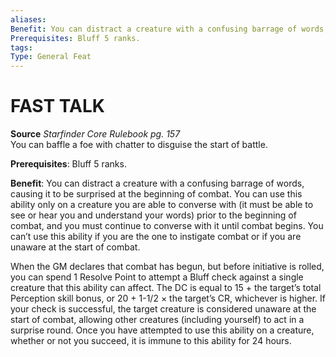 ```yaml
---
aliases: 
Benefit: You can distract a creature with a confusing barrage of words, causing it to be surprised at the beginning of combat. You can use this ability only on a creature you are able to converse with (it must be able to see or hear you and understand your words) prior to the beginning of combat, and you must continue to converse with it until combat begins. You can’t use this ability if you are the one to instigate combat or if you are unaware at the start of combat. When the GM declares that combat has begun, but before initiative is rolled, you can spend 1 Resolve Point to attempt a Bluff check against a single creature that this ability can affect. The DC is equal to 15 + the target’s total Perception skill bonus, or 20 + 1-1/2 × the target’s CR, whichever is higher. If your check is successful, the target creature is considered unaware at the start of combat, allowing other creatures (including yourself) to act in a surprise round. Once you have attempted to use this ability on a creature, whether or not you succeed, it is immune to this ability for 24 hours.
Prerequisites: Bluff 5 ranks.
tags: 
Type: General Feat
---
```

# FAST TALK
**Source** _Starfinder Core Rulebook pg. 157_  
You can baffle a foe with chatter to disguise the start of battle.

**Prerequisites**: Bluff 5 ranks.

**Benefit**: You can distract a creature with a confusing barrage of words, causing it to be surprised at the beginning of combat. You can use this ability only on a creature you are able to converse with (it must be able to see or hear you and understand your words) prior to the beginning of combat, and you must continue to converse with it until combat begins. You can’t use this ability if you are the one to instigate combat or if you are unaware at the start of combat.

When the GM declares that combat has begun, but before initiative is rolled, you can spend 1 Resolve Point to attempt a Bluff check against a single creature that this ability can affect. The DC is equal to 15 + the target’s total Perception skill bonus, or 20 + 1-1/2 × the target’s CR, whichever is higher. If your check is successful, the target creature is considered unaware at the start of combat, allowing other creatures (including yourself) to act in a surprise round. Once you have attempted to use this ability on a creature, whether or not you succeed, it is immune to this ability for 24 hours.